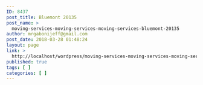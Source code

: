 ```yaml
---
ID: 8437
post_title: Bluemont 20135
post_name: >
  moving-services-moving-services-moving-services-bluemont-20135
author: mrgabonijeff@gmail.com
post_date: 2018-03-28 01:48:24
layout: page
link: >
  http://localhost/wordpress/moving-services-moving-services-moving-services-bluemont-20135/
published: true
tags: [ ]
categories: [ ]
---
```

